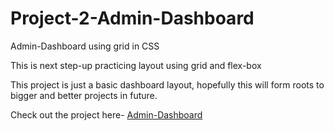 # Project-2-Admin-Dashboard
Admin-Dashboard using grid in CSS
<p>This is next step-up practicing layout using grid and flex-box</p>

<p>This project is just a basic dashboard layout, hopefully this will form roots to bigger and better projects in future.</p>

Check out the project here- 
<a href="https://memomer.github.io/Project-2-Admin-Dashboard/">Admin-Dashboard</a>
